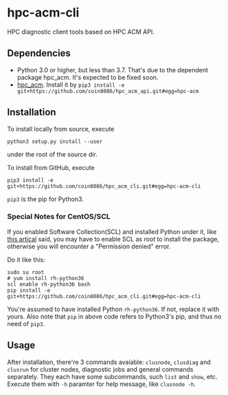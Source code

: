 # hpc-acm-cli

HPC diagnostic client tools based on HPC ACM API.

## Dependencies

* Python 3.0 or higher, but less than 3.7. That's due to the dependent package hpc_acm. It's expected to be fixed soon.
* [hpc_acm](https://github.com/coin8086/hpc_acm_api). Install it by `pip3 install -e git+https://github.com/coin8086/hpc_acm_api.git#egg=hpc-acm`

## Installation

To install locally from source, execute

```
python3 setup.py install --user
```

under the root of the source dir.

To install from GitHub, execute

```
pip3 install -e git+https://github.com/coin8086/hpc_acm_cli.git#egg=hpc-acm-cli
```

`pip3` is the pip for Python3.

### Special Notes for CentOS/SCL

If you enabled Software Collection(SCL) and installed Python under it, like [this artical](https://linuxize.com/post/how-to-install-python-3-on-centos-7/) said, you may have to enable SCL as *root* to install the package, otherwise you will encounter a "Permission denied" error. 

Do it like this:

```
sudo su root
# yum install rh-python36
scl enable rh-python36 bash
pip install -e git+https://github.com/coin8086/hpc_acm_cli.git#egg=hpc-acm-cli
```

You're assumed to have installed Python `rh-python36`. If not, replace it with yours. Also note that `pip` in above code refers to Python3's pip, and thus no need of `pip3`.

## Usage

After installation, there're 3 commands avaiable: `clusnode`, `clusdiag` and `clusrun` for cluster nodes, diagnostic jobs and general commands separately. They each have some subcommands, such `list` and `show`, etc. Execute them with `-h` paramter for help message, like `clusnode -h`.
